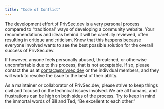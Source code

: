 ```yaml
---
title: "Code of Conflict"
---
```


The development effort of PrivSec.dev is a very personal process compared to “traditional” ways of developing a community website. Your recommendations and ideas behind it will be carefully reviewed, often resulting in critique and criticism. Know that this happens because everyone involved wants to see the best possible solution for the overall success of PrivSec.dev. 

If however, anyone feels personally abused, threatened, or otherwise uncomfortable due to this process, that is not acceptable. If so, please contact the us at contact@privsec.dev or the individual members, and they will work to resolve the issue to the best of their ability.

As a maintainer or collaborator of PrivSec.dev, please strive to keep things civil and focused on the technical issues involved. We are all humans, and frustrations can be high on both sides of the process. Try to keep in mind the immortal words of Bill and Ted, “Be excellent to each other.”
